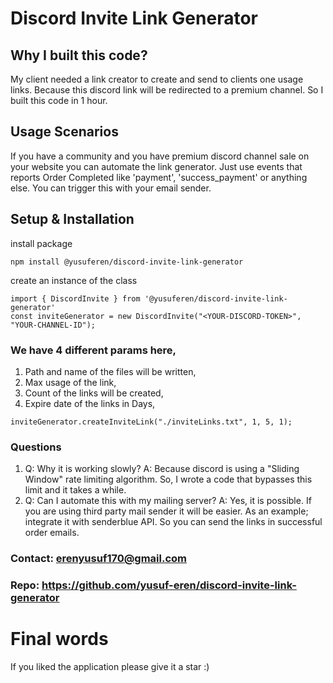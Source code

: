 # Discord Invite Link Generator

## Why I built this code?
My client needed a link creator to create and send to clients one usage links. Because this discord link will be redirected to a premium channel.
So I built this code in 1 hour.
## Usage Scenarios
If you have a community and you have premium discord channel sale on your website you can automate the link generator.
Just use events that reports Order Completed like 'payment', 'success_payment' or anything else. You can trigger this with your email sender.
## Setup & Installation
install package
```
npm install @yusuferen/discord-invite-link-generator
```
create an instance of the class
```
import { DiscordInvite } from '@yusuferen/discord-invite-link-generator'
const inviteGenerator = new DiscordInvite("<YOUR-DISCORD-TOKEN>", "YOUR-CHANNEL-ID");
```
### We have 4 different params here,
1. Path and name of the files will be written,
2. Max usage of the link,
3. Count of the links will be created,
4. Expire date of the links in Days,
```
inviteGenerator.createInviteLink("./inviteLinks.txt", 1, 5, 1);
```
### Questions
1. Q: Why it is working slowly? A: Because discord is using a "Sliding Window" rate limiting algorithm. So, I wrote a code that bypasses this limit and it takes a while.
2. Q: Can I automate this with my mailing server? A: Yes, it is possible. If you are using third party mail sender it will be easier. As an example; integrate it with senderblue API. So you can send the links in successful order emails.

### Contact: erenyusuf170@gmail.com
### Repo: https://github.com/yusuf-eren/discord-invite-link-generator
# Final words
If you liked the application please give it a star :)
